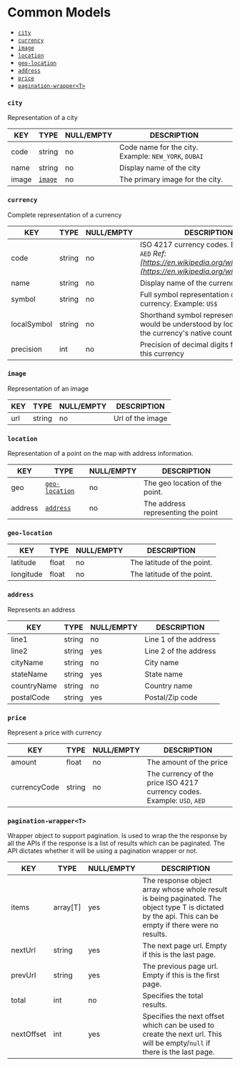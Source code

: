 # Common Models

* [`city`](#city)
* [`currency`](#currency)
* [`image`](#image)
* [`location`](#location)
* [`geo-location`](#geo-location)
* [`address`](#address)
* [`price`](#price)
* [`pagination-wrapper<T>`](#pagination-wrapper)

### `city`

Representation of a city

KEY | TYPE | NULL/EMPTY | DESCRIPTION
--- | --- | --- | ---
code | string | no | Code name for the city. Example: `NEW_YORK`, `DUBAI`
name | string | no | Display name of the city
image | [`image`](common-models.md#image) | no | The primary image for the city.

### `currency`

Complete representation of a currency

KEY | TYPE | NULL/EMPTY | DESCRIPTION
--- | --- | --- | ---
code | string | no | ISO 4217 currency codes. Example: `USD`, `AED` *Ref: [https://en.wikipedia.org/wiki/ISO_4217](https://en.wikipedia.org/wiki/ISO_4217)*
name | string | no | Display name of the currency
symbol | string | no | Full symbol representation of the currency. Example: `US$`
localSymbol | string | no | Shorthand symbol representation that would be understood by local people in the currency's native country. Example `$`
precision | int | no | Precision of decimal digits for values in this currency

### `image`

Representation of an image

KEY | TYPE | NULL/EMPTY | DESCRIPTION
--- | --- | --- | ---
url | string | no | Url of the image

### `location`

Representation of a point on the map with address information.

KEY | TYPE | NULL/EMPTY | DESCRIPTION
--- | --- | --- | ---
geo | [`geo-location`](#geo-location) | no | The geo location of the point.
address | [`address`](#address) | no | The address representing the point

### `geo-location`

KEY | TYPE | NULL/EMPTY | DESCRIPTION
--- | --- | --- | ---
latitude | float | no | The latitude of the point.
longitude | float | no | The latitude of the point.

### `address`

Represents an address

KEY | TYPE | NULL/EMPTY | DESCRIPTION
--- | --- | --- | ---
line1 | string | no | Line 1 of the address
line2 | string | yes | Line 2 of the address
cityName | string | no | City name
stateName | string | yes | State name
countryName | string | no | Country name
postalCode | string | yes | Postal/Zip code

### `price`

Represent a price with currency

KEY | TYPE | NULL/EMPTY | DESCRIPTION
--- | --- | --- | ---
amount | float | no | The amount of the price
currencyCode | string | no | The currency of the price ISO 4217 currency codes. Example: `USD`, `AED`

### <a name="pagination-wrapper"></a>`pagination-wrapper<T>`

Wrapper object to support pagination. Is used to wrap the the response by all the APIs if the response is a list of results which can be paginated. The API dictates whether it will be using a pagination wrapper or not.

KEY | TYPE | NULL/EMPTY | DESCRIPTION
--- | --- | --- | ---
items | array[T] | yes | The response object array whose whole result is being paginated. The object type T is dictated by the api. This can be empty if there were no results.
nextUrl | string | yes | The next page url. Empty if this is the last page.
prevUrl | string | yes | The previous page url. Empty if this is the first page.
total | int | no | Specifies the total results.
nextOffset | int | yes | Specifies the next offset which can be used to create the next url. This will be empty/`null` if there is the last page.
